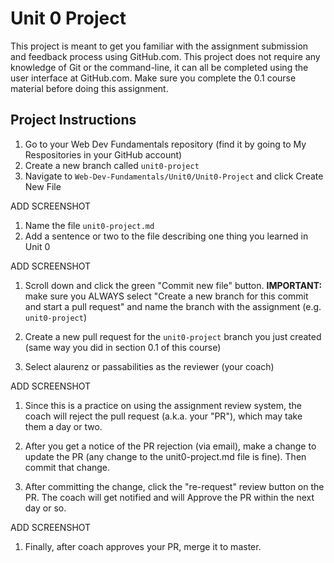 # Unit 0 Project

This project is meant to get you familiar with the assignment submission and feedback process using GitHub.com. This project does not require any knowledge of Git or the command-line, it can all be completed using the user interface at GitHub.com. Make sure you complete the 0.1 course material before doing this assignment.

## Project Instructions

1. Go to your Web Dev Fundamentals repository (find it by going to My Respositories in your GitHub account)
1. Create a new branch called `unit0-project`
1. Navigate to `Web-Dev-Fundamentals/Unit0/Unit0-Project` and click Create New File

ADD SCREENSHOT

1. Name the file `unit0-project.md`
1. Add a sentence or two to the file describing one thing you learned in Unit 0

ADD SCREENSHOT

1. Scroll down and click the green "Commit new file" button. **IMPORTANT:** make sure you ALWAYS select "Create a new branch for this commit and start a pull request" and name the branch with the assignment (e.g. `unit0-project`)

1. Create a new pull request for the `unit0-project` branch you just created (same way you did in section 0.1 of this course)

1. Select alaurenz or passabilities as the reviewer (your coach)

ADD SCREENSHOT

1. Since this is a practice on using the assignment review system, the coach will reject the pull request (a.k.a. your "PR"), which may take them a day or two.

1. After you get a notice of the PR rejection (via email), make a change to update the PR (any change to the unit0-project.md file is fine). Then commit that change.

1. After committing the change, click the "re-request" review button on the PR. The coach will get notified and will Approve the PR within the next day or so.

ADD SCREENSHOT

1. Finally, after coach approves your PR, merge it to master.

